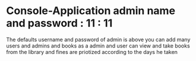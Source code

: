 # Console-Application admin name and password : 11 : 11
The defaults username and password of admin is above you can add many users and admins and books as a admin and user can view and take books from the library and fines are priotized according to the days he taken
